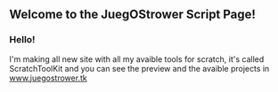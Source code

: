 ## Welcome to the JuegOStrower Script Page!

### Hello!
I'm making all new site with all my avaible tools for scratch, it's called ScratchToolKit and you can see the preview and the avaible projects in www.juegostrower.tk
